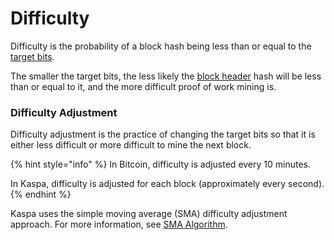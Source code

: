 # Difficulty

Difficulty is the probability of a block hash being less than or equal to the [target bits](../block-header/#target-bits).

The smaller the target bits, the less likely the [block header](../block-header/) hash will be less than or equal to it, and the more difficult proof of work mining is.

### Difficulty Adjustment

Difficulty adjustment is the practice of changing the target bits so that it is either less difficult or more difficult to mine the next block.

{% hint style="info" %}
In Bitcoin, difficulty is adjusted every 10 minutes.

In Kaspa, difficulty is adjusted for each block \(approximately every second\).
{% endhint %}

Kaspa uses the simple moving average \(SMA\) difficulty adjustment approach. For more information, see [SMA Algorithm](sma-algorithm.md).

